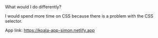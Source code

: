 What would I do differently?

I would spend more time on CSS because there is a problem with the CSS selector.

App link: https://koala-app-simon.netlify.app